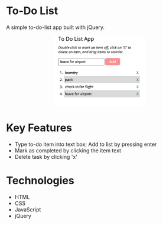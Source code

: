 # To-Do List

A simple to-do-list app built with jQuery.

<p align="center">
  <img src="todo.png" width="250" title="todo list app">
</p>

# Key Features
* Type to-do item into text box; Add to list by pressing enter
* Mark as completed by clicking the item text
* Delete task by clicking 'x'

# Technologies
* HTML
* CSS
* JavaScript
* jQuery

